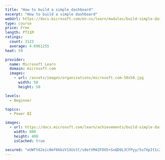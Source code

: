 ```yaml
---
title: "How to build a simple dashboard"
excerpt: "How to build a simple dashboard"
webUrl: https://docs.microsoft.com/en-us/learn/modules/build-simple-dashboard/
type: course
price: Free
length: PT31M
ratings:
  count: 3123
  average: 4.6961255
heat: 59

provider:
  name: Microsoft Learn
  domain: microsoft.com
  images:
    - url: /assets/images/organizations/microsoft.com-50x50.jpg
      width: 50
      height: 50

levels:
  - Beginner

topics:
  - Power BI

images:
  - url: https://docs.microsoft.com/learn/achievements/build-simple-dashboard-social.png
    width: 800
    height: 400
    isCached: true

secured: "eUWTt62eic0mf66bzV1XUstC/s0etVM4ZFOO5+SxQD9L3CFPyy/5u7XpIt1cZg1yUQInY2p/LMdkQhPQ3T7Y7PeF/F2ANAn1svWhwYeONUX7eHB1hwEJdoftXkKmYtds2Hs10ZK0+SPCRyKHybE1X42pEzJ3vi7bO6aEHGlL8ADo6ydz96UdDIXlO5x51kCoCAFVcsQuuvkV9KlZGgqh1kjQouiU9gOWOUOB8ddor0iZfOu8GslnU3pxdGRbrUtjM/vfIo6OrNLrvFmapZ+W9fZj5/lCdai8J9rtR5A+gufOU0ULKQKpaODAsuq7uH+P8wfIqDUgdo4J/OmYVS8jEXMh57LSJM8JDYqVJZIml5o0YWT2s1KEdPdE/0NeqzMcO1l9331y5i30Ob6oGrO9JrPUe+gO0+lKvvkxPQmgZEQ=;68vSNtx7g6P/yXoRSiCqlA=="
---
```


